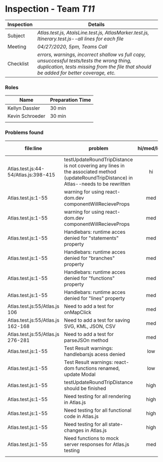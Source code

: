 # Inspection - Team *T11* 
 
| Inspection | Details |
| ----- | ----- |
| Subject | *Atlas.test.js, AtalsLine.test.js, AtlasMarker.test.js, Itinerary.test.js--all lines for each file* |
| Meeting | *04/27/2020, 5pm, Teams Call* |
| Checklist | *errors, warnings, incorrect shallow vs full copy, unsuccessful tests/tests the wrong thing, duplication, tests missing from the file that should be added for better coverage, etc.* |

### Roles

| Name | Preparation Time |
| ---- | ---- |
| Kellyn Dassler | 30 min  |
| Kevin Schroeder | 30 min |
|  |  |

### Problems found

| file:line | problem | hi/med/low | who found | github#  |
| --- | --- | :---: | :---: | --- |
| Atlas.test.js:44-54/Atlas.js:398-415 | testUpdateRoundTripDistance is not covering any lines in the associated method (updateRoundTripDistance) in Atlas--needs to be rewritten| hi | Kellyn Dassler | |
| Atlas.test.js:1-55 | warning for using react-dom.dev componentWillRecieveProps| med | Kellyn Dassler | |
| Atlas.test.js:1-55 | warning for using react-dom.dev componentWillRecieveProps| med | Kellyn Dassler | |
| Atlas.test.js:1-55 | Handlebars: runtime acces denied for "statements" property| med | Kellyn Dassler | |
| Atlas.test.js:1-55 | Handlebars: runtime acces denied for "branches" property| med | Kellyn Dassler | |
| Atlas.test.js:1-55 | Handlebars: runtime acces denied for "functions" property| med | Kellyn Dassler | |
| Atlas.test.js:1-55 | Handlebars: runtime acces denied for "lines" property| med | Kellyn Dassler | |
| Atlas.test.js:55/Atlas.js 106 | Need to add a test for onMapClick| med | Kellyn Dassler | |
| Atlas.test.js:55/Atlas.js 162-168 | Need to add a test for saving SVG, KML, JSON, CSV| med | Kellyn Dassler | |
| Atlas.test.js:55/Atlas.js 276-281 | Need to add a test for parseJSOn method| med | Kellyn Dassler | |
| Atlas.test.js:1-55 | Test Result warnings: handlebarsjs acess denied | low | Kevin Schroeder | |
| Atlas.test.js:1-55 | Test Result warnings: react-dom functions renamed, update Modal | low | Kevin Schroeder | |
| Atlas.test.js:1-55 | testUpdateRoundTripDistance should be finished | high | Kevin Schroeder | |
| Atlas.test.js:1-55 | Need testing for all rendering in Atlas.js | high | Kevin Schroeder | |
| Atlas.test.js:1-55 | Need testing for all functional code in Atlas.js | high | Kevin Schroeder | |
| Atlas.test.js:1-55 | Need testing for all state-changes in Atlas.js | high | Kevin Schroeder | |
| Atlas.test.js:1-55 | Need functions to mock server responses for Atlas.js testing | med | Kevin Schroeder | |
|  | | | | |
